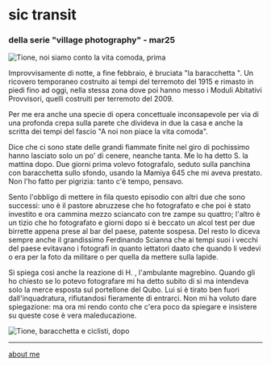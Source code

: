 # sic transit    
### della serie "village photography" - mar25

![](https://i.postimg.cc/dVJs0cXr/Immagine-2025-03-16-225952.jpg "Tione, noi siamo conto la vita comoda, prima")   

Improvvisamente di notte, a fine febbraio, è bruciata "la baracchetta ". Un ricovero temporaneo costruito ai tempi del terremoto del 1915 e rimasto in piedi fino ad oggi, nella stessa zona dove poi hanno messo i Moduli Abitativi Provvisori, quelli costruiti per terremoto del 2009.    

Per me era anche una specie di opera concettuale inconsapevole per via di una profonda crepa sulla parete che divideva in due la casa e anche la scritta dei tempi del fascio "A noi non piace la vita comoda".   

Dice che ci sono state delle grandi fiammate finite nel giro di pochissimo hanno lasciato solo un po' di cenere, neanche tanta. Me lo ha detto S. la mattina dopo. Due giorni prima volevo fotografalo, seduto sulla panchina con baracchetta sullo sfondo, usando la Mamiya 645 che mi aveva prestato. Non l'ho fatto per pigrizia: tanto c'è tempo, pensavo.   

Sento l'obbligo di mettere in fila questo episodio con altri due che sono successi: uno è il pastore abruzzese che ho fotografato e che poi è stato investito e ora cammina mezzo sciancato con tre zampe su quattro; l'altro è un tizio che ho fotografato e giorni dopo si è beccato un alcol test per due birrette appena prese al bar del paese, patente sospesa. Del resto lo diceva sempre anche il grandissimo Ferdinando Scianna che ai tempi suoi i vecchi del paese evitavano i fotografi in quanto iettatori daato che quando li vedevi o era per la foto da militare o per quella da mettere sulla lapide.  

Si spiega così anche la reazione di H. , l'ambulante magrebino. Quando gli ho chiesto se lo potevo fotografare mi ha detto subito di sì ma intendeva solo la merce esposta sul portellone del Qubo. Lui si è tirato ben fuori dall'inquadratura, rifiutandosi fieramente di entrarci. Non mi ha voluto dare spiegazione: ma ora mi rendo conto che c'era poco da spiegare e insistere su queste cose è vera maleducazione.  

![](https://i.postimg.cc/Dw52JYkD/Immagine-2025-03-16-230015.jpg "Tione, baracchetta e ciclisti, dopo ") 

---  
[about me](https://about.me/cacioman)  
